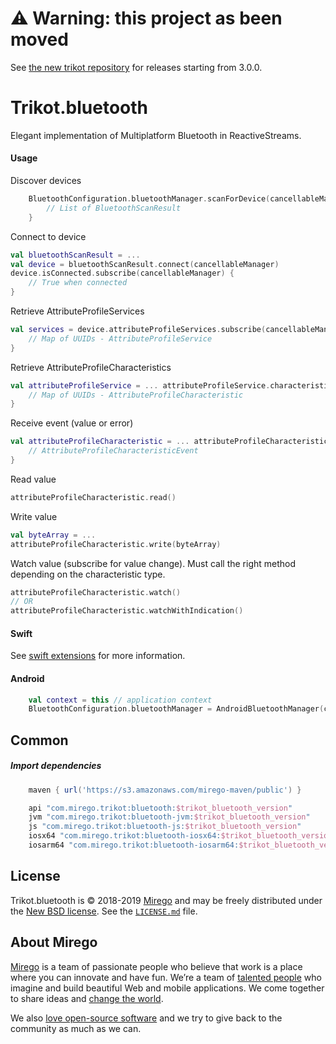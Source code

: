 # :warning: Warning: this project as been moved
See [the new trikot repository](https://github.com/mirego/trikot) for releases starting from 3.0.0.

# Trikot.bluetooth

Elegant implementation of Multiplatform Bluetooth in ReactiveStreams.

#### Usage
Discover devices
```kotlin
    BluetoothConfiguration.bluetoothManager.scanForDevice(cancellableManager, listOf("UUIDS")).subscribe(cancellableManager) {
        // List of BluetoothScanResult
    }
```

Connect to device
```kotlin
val bluetoothScanResult = ...
val device = bluetoothScanResult.connect(cancellableManager)
device.isConnected.subscribe(cancellableManager) {
    // True when connected
}
```

Retrieve AttributeProfileServices
```kotlin
val services = device.attributeProfileServices.subscribe(cancellableManager) {
    // Map of UUIDs - AttributeProfileService
}
```

Retrieve AttributeProfileCharacteristics
```kotlin
val attributeProfileService = ... attributeProfileService.characteristics.subscribe(cancellableManager) {
    // Map of UUIDs - AttributeProfileCharacteristic
}
```

Receive event (value or error)
```kotlin
val attributeProfileCharacteristic = ... attributeProfileCharacteristic.event.subscribe(cancellableManager) {
    // AttributeProfileCharacteristicEvent
}
```

Read value
```kotlin
attributeProfileCharacteristic.read()
```

Write value
```kotlin
val byteArray = ...
attributeProfileCharacteristic.write(byteArray)
```

Watch value (subscribe for value change). Must call the right method depending on the characteristic type.
```kotlin
attributeProfileCharacteristic.watch()
// OR
attributeProfileCharacteristic.watchWithIndication()
```


#### Swift
See [swift extensions](./swift-extensions/README.md) for more information.

#### Android
```kotlin
    val context = this // application context
    BluetoothConfiguration.bluetoothManager = AndroidBluetoothManager(context)
```

## Common
##### Import dependencies
```groovy
    maven { url('https://s3.amazonaws.com/mirego-maven/public') }

    api "com.mirego.trikot:bluetooth:$trikot_bluetooth_version"
    jvm "com.mirego.trikot:bluetooth-jvm:$trikot_bluetooth_version"
    js "com.mirego.trikot:bluetooth-js:$trikot_bluetooth_version"
    iosx64 "com.mirego.trikot:bluetooth-iosx64:$trikot_bluetooth_version"
    iosarm64 "com.mirego.trikot:bluetooth-iosarm64:$trikot_bluetooth_version"
```

## License

Trikot.bluetooth is © 2018-2019 [Mirego](https://www.mirego.com) and may be freely distributed under the [New BSD license](http://opensource.org/licenses/BSD-3-Clause). See the [`LICENSE.md`](https://github.com/mirego/trikot.bluetooth/blob/master/LICENSE.md) file.

## About Mirego

[Mirego](https://www.mirego.com) is a team of passionate people who believe that work is a place where you can innovate and have fun. We’re a team of [talented people](https://life.mirego.com) who imagine and build beautiful Web and mobile applications. We come together to share ideas and [change the world](http://www.mirego.org).

We also [love open-source software](https://open.mirego.com) and we try to give back to the community as much as we can.
